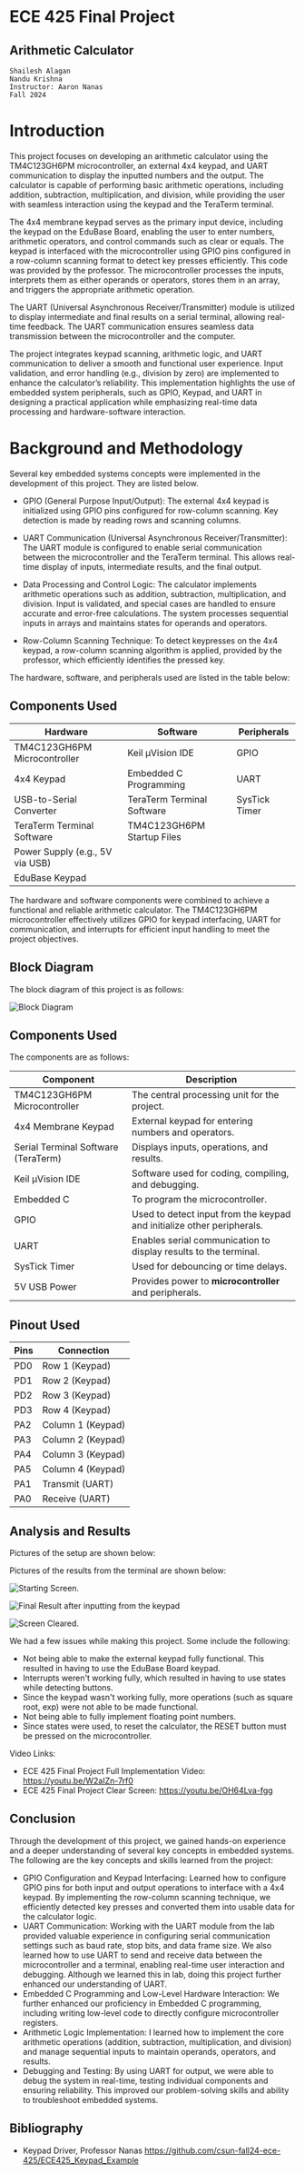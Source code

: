 


# ECE 425 Final Project
## Arithmetic Calculator



    Shailesh Alagan
    Nandu Krishna
    Instructor: Aaron Nanas
    Fall 2024

# Introduction

This project focuses on developing an arithmetic calculator using the TM4C123GH6PM microcontroller, an external 4x4 keypad, and UART communication to display the inputted numbers and the output. The calculator is capable of performing basic arithmetic operations, including addition, subtraction, multiplication, and division, while providing the user with seamless interaction using the keypad and the TeraTerm terminal.

The 4x4 membrane keypad serves as the primary input device, including the keypad on the EduBase Board, enabling the user to enter numbers, arithmetic operators, and control commands such as clear or equals. The keypad is interfaced with the microcontroller using GPIO pins configured in a row-column scanning format to detect key presses efficiently. This code was provided by the professor. The microcontroller processes the inputs, interprets them as either operands or operators, stores them in an array, and triggers the appropriate arithmetic operation.

The UART (Universal Asynchronous Receiver/Transmitter) module is utilized to display intermediate and final results on a serial terminal, allowing real-time feedback. The UART communication ensures seamless data transmission between the microcontroller and the computer.

The project integrates keypad scanning, arithmetic logic, and UART communication to deliver a smooth and functional user experience. Input validation, and error handling (e.g., division by zero) are implemented to enhance the calculator’s reliability. 
This implementation highlights the use of embedded system peripherals, such as GPIO, Keypad, and UART in designing a practical application while emphasizing real-time data processing and hardware-software interaction.

# Background and Methodology
Several key embedded systems concepts were implemented in the development of this project. They are listed below.

- GPIO (General Purpose Input/Output):
The external 4x4 keypad is initialized using GPIO pins configured for row-column scanning.
Key detection is made by reading rows and scanning columns.
- UART Communication (Universal Asynchronous Receiver/Transmitter): 
The UART module is configured to enable serial communication between the microcontroller and the TeraTerm terminal.
This allows real-time display of inputs, intermediate results, and the final output.

 - Data Processing and Control Logic:
The calculator implements arithmetic operations such as addition, subtraction, multiplication, and division.
Input is validated, and special cases are handled to ensure accurate and error-free calculations.
The system processes sequential inputs in arrays and maintains states for operands and operators.

- Row-Column Scanning Technique:
To detect keypresses on the 4x4 keypad, a row-column scanning algorithm is applied, provided by the professor, which efficiently identifies the pressed key.

The hardware, software, and peripherals used are listed in the table below:

## Components Used

| **Hardware**                   | **Software**                    | **Peripherals**       |
|--------------------------------|---------------------------------|-----------------------|
| TM4C123GH6PM Microcontroller   | Keil µVision IDE                | GPIO                  |
| 4x4 Keypad                     | Embedded C Programming          | UART                  |
| USB-to-Serial Converter        | TeraTerm Terminal Software      | SysTick Timer         |
| TeraTerm Terminal Software     | TM4C123GH6PM Startup Files      |                       |
| Power Supply (e.g., 5V via USB)|                                 |                       |
| EduBase Keypad                 |                                 |                       |


The hardware and software components were combined to achieve a functional and reliable arithmetic calculator. The TM4C123GH6PM microcontroller effectively utilizes GPIO for keypad interfacing, UART for communication, and interrupts for efficient input handling to meet the project objectives.


## Block Diagram

The block diagram of this project is as follows:

![Block Diagram](images/Block_Diagram.JPG)


## Components Used
The components are as follows:


| **Component**                    | **Description**                                                                 |
|----------------------------------|-------------------------------------------------------------------------------|
| TM4C123GH6PM Microcontroller     | The central processing unit for the project.                                  |
| 4x4 Membrane Keypad              | External keypad for entering numbers and operators.                           |
| Serial Terminal Software (TeraTerm) | Displays inputs, operations, and results.                                     |
| Keil µVision IDE                 | Software used for coding, compiling, and debugging.                           |
| Embedded C                       | To program the microcontroller.                                               |
| GPIO                             | Used to detect input from the keypad and initialize other peripherals.        |
| UART                             | Enables serial communication to display results to the terminal.              |
| SysTick Timer                    | Used for debouncing or time delays.                                           |
| 5V USB Power                     | Provides power to **microcontroller** and peripherals.                        |








## Pinout Used

| **Pins** | **Connection**            |
|----------|---------------------------|
| PD0      | Row 1 (Keypad)            |
| PD1      | Row 2 (Keypad)            |
| PD2      | Row 3 (Keypad)            |
| PD3      | Row 4 (Keypad)            |
| PA2      | Column 1 (Keypad)         |
| PA3      | Column 2 (Keypad)         |
| PA4      | Column 3 (Keypad)         |
| PA5      | Column 4 (Keypad)         |
| PA1      | Transmit (UART)           |
| PA0      | Receive (UART)            |



## Analysis and Results

Pictures of the setup are shown below:


Pictures of the results from the terminal are shown below:


![Starting Screen.](images/firstscreen.png)

![Final Result after inputting from the keypad](adding.png)


![Screen Cleared.](clear.png)

We had a few issues while making this project. Some include the following:

- Not being able to make the external keypad fully functional. This resulted in having to use the EduBase Board keypad.
- Interrupts weren't working fully, which resulted in having to use states while detecting buttons.
- Since the keypad wasn't working fully, more operations (such as square root, exp) were not able to be made functional.
- Not being able to fully implement floating point numbers.
- Since states were used, to reset the calculator, the RESET button must be pressed on the microcontroller.

Video Links:

- ECE 425 Final Project Full Implementation Video:
https://youtu.be/W2aIZn-7rf0
- ECE 425 Final Project Clear Screen:
https://youtu.be/OH64Lva-fgg

## Conclusion
Through the development of this project, we gained hands-on experience and a deeper understanding of several key concepts in embedded systems. The following are the key concepts and skills learned from the project:
- GPIO Configuration and Keypad Interfacing:
Learned how to configure GPIO pins for both input and output operations to interface with a 4x4 keypad. By implementing the row-column scanning technique, we efficiently detected key presses and converted them into usable data for the calculator logic.
- UART Communication:
Working with the UART module from the lab provided valuable experience in configuring serial communication settings such as baud rate, stop bits, and data frame size. We also learned how to use UART to send and receive data between the microcontroller and a terminal, enabling real-time user interaction and debugging. Although we learned this in lab, doing this project further enhanced our understanding of UART.
- Embedded C Programming and Low-Level Hardware Interaction:
We further enhanced our proficiency in Embedded C programming, including writing low-level code to directly configure microcontroller registers.
- Arithmetic Logic Implementation:
I learned how to implement the core arithmetic operations (addition, subtraction, multiplication, and division) and manage sequential inputs to maintain operands, operators, and results. 
- Debugging and Testing:
By using UART for output, we were able to debug the system in real-time, testing individual components and ensuring reliability. This improved our problem-solving skills and ability to troubleshoot embedded systems.

## Bibliography	
- Keypad Driver, Professor Nanas 
https://github.com/csun-fall24-ece-425/ECE425_Keypad_Example



